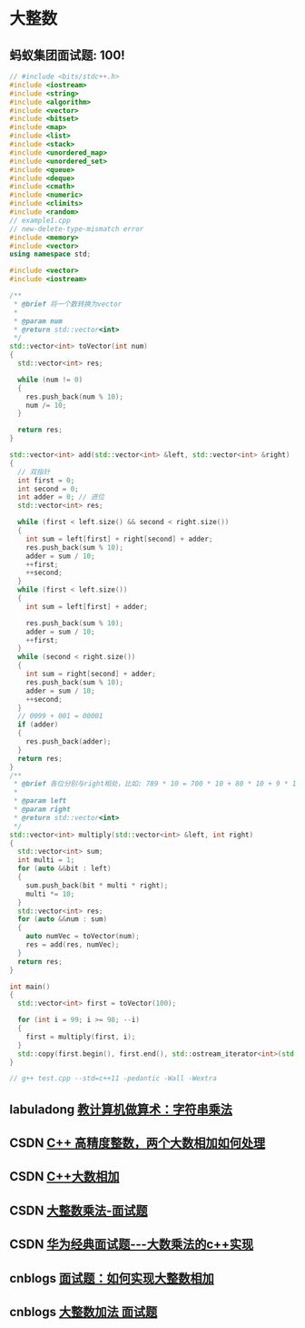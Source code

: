 # 大整数

## 蚂蚁集团面试题: 100!

```c++
// #include <bits/stdc++.h>
#include <iostream>
#include <string>
#include <algorithm>
#include <vector>
#include <bitset>
#include <map>
#include <list>
#include <stack>
#include <unordered_map>
#include <unordered_set>
#include <queue>
#include <deque>
#include <cmath>
#include <numeric>
#include <climits>
#include <random>
// example1.cpp
// new-delete-type-mismatch error
#include <memory>
#include <vector>
using namespace std;

#include <vector>
#include <iostream>

/**
 * @brief 将一个数转换为vector
 *
 * @param num
 * @return std::vector<int>
 */
std::vector<int> toVector(int num)
{
  std::vector<int> res;

  while (num != 0)
  {
    res.push_back(num % 10);
    num /= 10;
  }

  return res;
}

std::vector<int> add(std::vector<int> &left, std::vector<int> &right)
{
  // 双指针
  int first = 0;
  int second = 0;
  int adder = 0; // 进位
  std::vector<int> res;

  while (first < left.size() && second < right.size())
  {
    int sum = left[first] + right[second] + adder;
    res.push_back(sum % 10);
    adder = sum / 10;
    ++first;
    ++second;
  }
  while (first < left.size())
  {
    int sum = left[first] + adder;

    res.push_back(sum % 10);
    adder = sum / 10;
    ++first;
  }
  while (second < right.size())
  {
    int sum = right[second] + adder;
    res.push_back(sum % 10);
    adder = sum / 10;
    ++second;
  }
  // 0099 + 001 = 00001
  if (adder)
  {
    res.push_back(adder);
  }
  return res;
}
/**
 * @brief 各位分别与right相处，比如: 789 * 10 = 700 * 10 + 80 * 10 + 9 * 10
 *
 * @param left
 * @param right
 * @return std::vector<int>
 */
std::vector<int> multiply(std::vector<int> &left, int right)
{
  std::vector<int> sum;
  int multi = 1;
  for (auto &&bit : left)
  {
    sum.push_back(bit * multi * right);
    multi *= 10;
  }
  std::vector<int> res;
  for (auto &&num : sum)
  {
    auto numVec = toVector(num);
    res = add(res, numVec);
  }
  return res;
}

int main()
{
  std::vector<int> first = toVector(100);

  for (int i = 99; i >= 98; --i)
  {
    first = multiply(first, i);
  }
  std::copy(first.begin(), first.end(), std::ostream_iterator<int>(std::cout, " "));
}

// g++ test.cpp --std=c++11 -pedantic -Wall -Wextra

```



## labuladong [教计算机做算术：字符串乘法](https://mp.weixin.qq.com/s?__biz=MzAxODQxMDM0Mw==&mid=2247484466&idx=1&sn=0281340cc1f41230e4512e905b9d27dd&scene=21#wechat_redirect)





## CSDN [C++ 高精度整数，两个大数相加如何处理](https://blog.csdn.net/qq_36770641/article/details/88899812)



## CSDN [C++大数相加](https://blog.csdn.net/qq_1932568757/article/details/82754127)



## CSDN [大整数乘法-面试题](https://blog.csdn.net/weixin_42804808/article/details/109724408)



## CSDN [华为经典面试题---大数乘法的c++实现](https://blog.csdn.net/LucasDove/article/details/50728508)



## cnblogs [面试题：如何实现大整数相加](https://www.cnblogs.com/alimayun/p/12792454.html)



## cnblogs [大整数加法 面试题](https://www.cnblogs.com/meihao1203/p/8023524.html)

